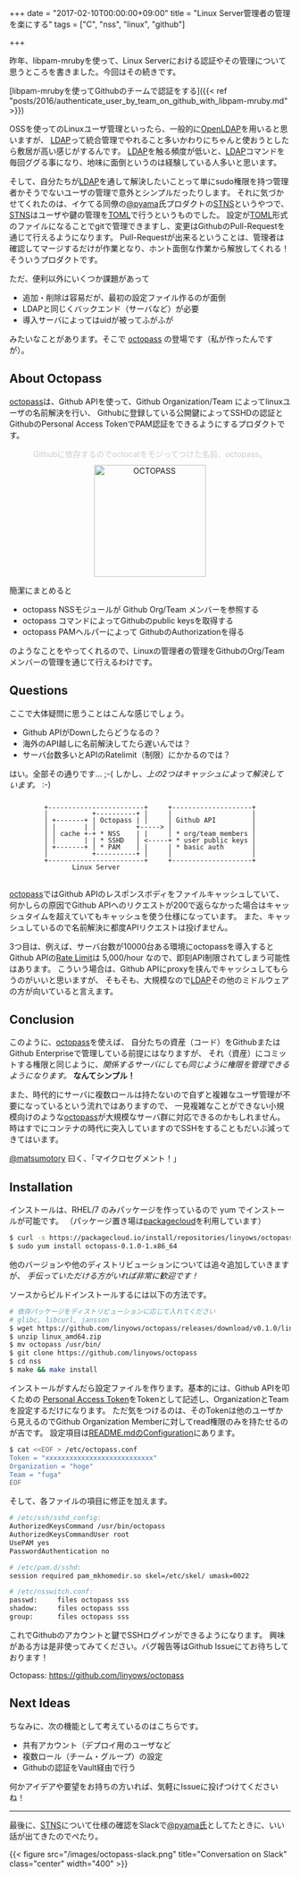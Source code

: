 +++
date = "2017-02-10T00:00:00+09:00"
title = "Linux Server管理者の管理を楽にする"
tags = ["C", "nss", "linux", "github"]

+++

昨年、libpam-mrubyを使って、Linux Serverにおける認証やその管理について思うところを書きました。今回はその続きです。

[libpam-mrubyを使ってGithubのチームで認証をする]({{< ref "posts/2016/authenticate_user_by_team_on_github_with_libpam-mruby.md" >}})

OSSを使ってのLinuxユーザ管理といったら、一般的に[OpenLDAP][ldap]を用いると思いますが、
[LDAP][ldap]って統合管理でやれること多いかわりにちゃんと使おうとしたら敷居が高い感じがするんです。
[LDAP][ldap]を触る頻度が低いと、[LDAP][ldap]コマンドを毎回ググる事になり、地味に面倒というのは経験している人多いと思います。

そして、自分たちが[LDAP][ldap]を通して解決したいことって単にsudo権限を持つ管理者かそうでないユーザの管理で意外とシンプルだったりします。
それに気づかせてくれたのは、イケてる同僚の[@pyama][pyama]氏プロダクトの[STNS][stns]というやつで、[STNS][stns]はユーザや鍵の管理を[TOML][toml]で行うというものでした。
設定が[TOML][toml]形式のファイルになることでgitで管理できますし、変更はGithubのPull-Requestを通じて行えるようになります。
Pull-Requestが出来るということは、管理者は確認してマージするだけが作業となり、ホント面倒な作業から解放してくれる！そういうプロダクトです。

ただ、便利以外にいくつか課題があって

- 追加・削除は容易だが、最初の設定ファイル作るのが面倒
- LDAPと同じくバックエンド（サーバなど）が必要
- 導入サーバによってはuidが被ってふがふが

みたいなことがあります。そこで [octopass][octopass] の登場です（私が作ったんですが）。

About Octopass
--------------

[octopass][octopass]は、Github APIを使って、Github Organization/Team によってlinuxユーザの名前解決を行い、
Githubに登録している公開鍵によってSSHDの認証とGithubのPersonal Access TokenでPAM認証をできるようにするプロダクトです。

<figure id="octopass" align="center">
<figcaption style="color:ccc;padding-bottom:10px;">Githubに依存するのでoctocatをモジってつけた名前、octopass。</figcaption>
<img alt="OCTOPASS" src="https://github.com/linyows/octopass/blob/master/misc/octopass.png?raw=true" width="200">
</figure>

簡潔にまとめると

- octopass NSSモジュールが Github Org/Team メンバーを参照する
- octopass コマンドによってGithubのpublic keysを取得する
- octopass PAMヘルパーによって GithubのAuthorizationを得る

のようなことをやってくれるので、Linuxの管理者の管理をGithubのOrg/Teamメンバーの管理を通じて行えるわけです。

Questions
---------

ここで大体疑問に思うことはこんな感じでしょう。

- Github APIがDownしたらどうなるの？
- 海外のAPI越しに名前解決してたら遅いんでは？
- サーバ台数多いとAPIのRatelimit（制限）にかかるのでは？

はい。全部その通りです... ;-( しかし、*上の2つはキャッシュによって解決しています。* :-)

<div style="margin:10px 0 30px;"><pre><code class="nohighlight" style="text-align:center;display:block;line-height:1">
+------------------------+     +--------------------+
|           +----------+ |     |                    |
| +-------+ | Octopass | |     | Github API         |
| |       | |          +-----> |                    |
| | cache +-+ * NSS    | |     | * org/team members |
| |       | | * SSHD   | <-----+ * user public keys |
| +-------+ | * PAM    | |     | * basic auth       |
|           +----------+ |     |                    |
+------------------------+     +--------------------+
       Linux Server                                  
</code></pre></div>

[octopass][octopass]ではGithub APIのレスポンスボディをファイルキャッシュしていて、
何かしらの原因でGithub APIへのリクエストが200で返らなかった場合はキャッシュタイムを超えていてもキャッシュを使う仕様になっています。
また、キャッシュしているので名前解決に都度APIリクエストは投げません。

3つ目は、例えば、サーバ台数が10000台ある環境にoctopassを導入すると
Github APIの[Rate Limit][ratelimit]は 5,000/hour なので、即刻API制限されてしまう可能性はあります。
こういう場合は、Github APIにproxyを挟んでキャッシュしてもらうのがいいと思いますが、
そもそも、大規模なので[LDAP][ldap]その他のミドルウェアの方が向いていると言えます。

Conclusion
----------

このように、[octopass][octopass]を使えば、
自分たちの資産（コード）をGithubまたはGithub Enterpriseで管理している前提にはなりますが、
それ（資産）にコミットする権限と同じように、*関係するサーバにしても同じように権限を管理できるようになります。*
**なんてシンプル！**

また、時代的にサーバに複数ロールは持たないので自ずと複雑なユーザ管理が不要になっているという流れではありますので、
一見複雑なことができない小規模向けのような[octopass][octopass]が大規模なサーバ群に対応できるのかもしれません。
時はすでにコンテナの時代に突入していますのでSSHをすることもだいぶ減ってきてはいます。

[@matsumotory][matsumotory] 曰く、「マイクロセグメント！」

Installation
------------

インストールは、RHEL/7 のみパッケージを作っているので yum でインストールが可能です。
（パッケージ置き場は[packagecloud][packagecloud]を利用しています）

```sh
$ curl -s https://packagecloud.io/install/repositories/linyows/octopass/script.rpm.sh | sudo bash
$ sudo yum install octopass-0.1.0-1.x86_64
```

他のバージョンや他のディストリビューションについては追々追加していきますが、
*手伝っていただける方がいれば非常に歓迎です！*

ソースからビルドインストールするには以下の方法です。

```sh
# 依存パッケージをディストリビューションに応じて入れてください
# glibc, libcurl, jansson
$ wget https://github.com/linyows/octopass/releases/download/v0.1.0/linux_amd64.zip
$ unzip linux_amd64.zip
$ mv octopass /usr/bin/
$ git clone https://github.com/linyows/octopass
$ cd nss
$ make && make install
```

インストールがすんだら設定ファイルを作ります。基本的には、Github APIを叩くための
[Personal Access Token][token]をTokenとして記述し、OrganizationとTeamを設定するだけになります。
ただ気をつけるのは、そのTokenは他のユーザから見えるのでGithub Organization Memberに対してread権限のみを持たせるのが吉です。
設定項目は[README.mdのConfiguration][conf]にあります。

```sh
$ cat <<EOF > /etc/octopass.conf
Token = "xxxxxxxxxxxxxxxxxxxxxxxxxxx"
Organization = "hoge"
Team = "fuga"
EOF
```

そして、各ファイルの項目に修正を加えます。

```sh
# /etc/ssh/sshd_config:
AuthorizedKeysCommand /usr/bin/octopass
AuthorizedKeysCommandUser root
UsePAM yes
PasswordAuthentication no

# /etc/pam.d/sshd:
session required pam_mkhomedir.so skel=/etc/skel/ umask=0022

# /etc/nsswitch.conf:
passwd:     files octopass sss
shadow:     files octopass sss
group:      files octopass sss
```

これでGithubのアカウントと鍵でSSHログインができるようになります。
興味がある方は是非使ってみてください。バグ報告等はGithub Issueにてお待ちしております！

Octopass: https://github.com/linyows/octopass

Next Ideas
----------

ちなみに、次の機能として考えているのはこちらです。

- 共有アカウント（デプロイ用のユーザなど
- 複数ロール（チーム・グループ）の設定
- Githubの認証をVault経由で行う

何かアイデアや要望をお持ちの方いれば、気軽にIssueに投げつけてくださいね！

- - -

最後に、[STNS][stns]について仕様の確認をSlackで[@pyama氏][pyama]としてたときに、いい話が出てきたのでぺたり。

{{< figure src="/images/octopass-slack.png" title="Conversation on Slack" class="center" width="400" >}}

[ldap]: http://www.openldap.org/
[pyama]: https://twitter.com/pyama86
[stns]: http://stns.jp
[toml]: https://github.com/toml-lang/toml
[ratelimit]: https://developer.github.com/v3/#rate-limiting
[octopass]: https://github.com/linyows/octopass
[matsumotory]: https://twitter.com/matsumotory
[packagecloud]: https://packagecloud.io/linyows/octopass
[conf]: https://github.com/linyows/octopass#configuration
[token]: https://github.com/settings/tokens/new
